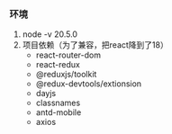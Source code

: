 ### 环境
1. node -v 20.5.0
2. 项目依赖（为了兼容，把react降到了18）
   - react-router-dom
   - react-redux
   - @reduxjs/toolkit
   - @redux-devtools/extionsion
   - dayjs
   - classnames
   - antd-mobile
   - axios
